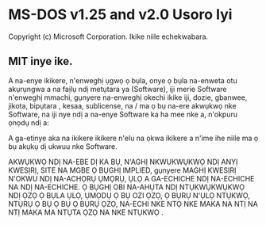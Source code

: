 # MS-DOS v1.25 and v2.0 Usoro Iyi

Copyright (c) Microsoft Corporation. Ikike niile echekwabara.

## MIT inye ike.

A na-enye ikikere, n'enweghị ụgwọ ọ bụla, onye ọ bụla na-enweta otu akụrụngwa a na faịlụ ndị metụtara ya (Software), iji merie Software n'enweghị mmachi, gụnyere na-enweghị okechi ikike iji, dozie, gbanwee, jikota, bipụtara , kesaa, sublicense, na / ma ọ bụ na-ere akwụkwọ nke Software, na iji nye ndị a na-enye Software ka ha mee nke a, n'okpuru ọnọdụ ndị a:

A ga-etinye aka na ikikere ikikere n'elu na ọkwa ikikere a n'ime ihe niile ma ọ bụ akụkụ dị ukwuu nke Software.

AKWỤKWỌ NDỊ NA-EBE DỊ KA BỤ, N'AGHỊ NKWUKWỤKWỌ NDỊ ANYỊ KWESỊRỊ, SITE NA MGBE Ọ BỤGHỊ IMPLIED, gụnyere MAGHỊ KWESỊRỊ N'OKWU NDỊ NA-ACHỌRỤ ỤMỌRỤ, ỤLỌ A GA-ECHICHE NDỊ NA-ECHICHE NA NDỊ NA-ECHICHE. Ọ BỤGHỊ OBI NA-AHỤTA NDỊ NTỤKWỤKWỤKWỌ NDỊ ỌZỌ Ọ BỤLA ỤLỌ, ỤMỌDỤ Ọ BỤ OZI ỌZỌ, Ọ BỤRỤ N'ỤLỌ NTỤKWỌ, NTỤRỤ Ọ BỤ Ọ BỤ Ọ BỤRỤ ỌZỌ, NA-ECHI NKE NTỌ NKE MAKA NA NTỊ NA NTỊ MAKA MA NTỤTA ỌZỌ NA NKE NTỤKWỌ .
